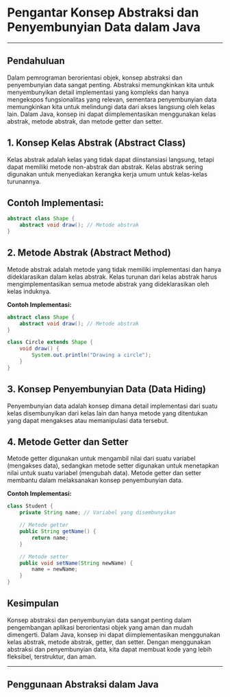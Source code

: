 # **Pengantar Konsep Abstraksi dan Penyembunyian Data dalam Java**

---

## **Pendahuluan**

Dalam pemrograman berorientasi objek, konsep abstraksi dan penyembunyian data sangat penting. Abstraksi memungkinkan kita untuk menyembunyikan detail implementasi yang kompleks dan hanya mengekspos fungsionalitas yang relevan, sementara penyembunyian data memungkinkan kita untuk melindungi data dari akses langsung oleh kelas lain. Dalam Java, konsep ini dapat diimplementasikan menggunakan kelas abstrak, metode abstrak, dan metode getter dan setter.

## **1. Konsep Kelas Abstrak (Abstract Class)**

Kelas abstrak adalah kelas yang tidak dapat diinstansiasi langsung, tetapi dapat memiliki metode non-abstrak dan abstrak. Kelas abstrak sering digunakan untuk menyediakan kerangka kerja umum untuk kelas-kelas turunannya.

## **Contoh Implementasi:**

```java
abstract class Shape {
    abstract void draw(); // Metode abstrak
}
```

## **2. Metode Abstrak (Abstract Method)**

Metode abstrak adalah metode yang tidak memiliki implementasi dan hanya dideklarasikan dalam kelas abstrak. Kelas turunan dari kelas abstrak harus mengimplementasikan semua metode abstrak yang dideklarasikan oleh kelas induknya.

**Contoh Implementasi:**

```java
abstract class Shape {
    abstract void draw(); // Metode abstrak
}

class Circle extends Shape {
    void draw() {
        System.out.println("Drawing a circle");
    }
}
```

## **3. Konsep Penyembunyian Data (Data Hiding)**

Penyembunyian data adalah konsep dimana detail implementasi dari suatu kelas disembunyikan dari kelas lain dan hanya metode yang ditentukan yang dapat mengakses atau memanipulasi data tersebut.

## **4. Metode Getter dan Setter**

Metode getter digunakan untuk mengambil nilai dari suatu variabel (mengakses data), sedangkan metode setter digunakan untuk menetapkan nilai untuk suatu variabel (mengubah data). Metode getter dan setter membantu dalam melaksanakan konsep penyembunyian data.

**Contoh Implementasi:**

```java
class Student {
    private String name; // Variabel yang disembunyikan

    // Metode getter
    public String getName() {
        return name;
    }

    // Metode setter
    public void setName(String newName) {
        name = newName;
    }
}
```

## **Kesimpulan**

Konsep abstraksi dan penyembunyian data sangat penting dalam pengembangan aplikasi berorientasi objek yang aman dan mudah dimengerti. Dalam Java, konsep ini dapat diimplementasikan menggunakan kelas abstrak, metode abstrak, getter, dan setter. Dengan menggunakan abstraksi dan penyembunyian data, kita dapat membuat kode yang lebih fleksibel, terstruktur, dan aman.

---

## **Penggunaan Abstraksi dalam Java**
